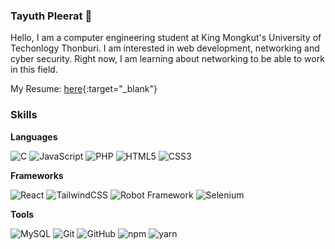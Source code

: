 ### Tayuth Pleerat 👋

Hello, I am a computer engineering student at King Mongkut's University of Techonlogy Thonburi. I am interested in web development, networking and cyber security. Right now, I am learning about networking to be able to work in this field.

My Resume: [here]([google.com](https://aquintise.github.io/Resume.pdf)){:target="_blank"}

### Skills

**Languages**
   
  ![C](https://img.shields.io/badge/C-00599C?style=for-the-badge&logo=c&logoColor=white)
  ![JavaScript](https://img.shields.io/badge/JavaScript-323330?style=for-the-badge&logo=javascript&logoColor=F7DF1E)
  ![PHP](https://img.shields.io/badge/PHP-777BB4?style=for-the-badge&logo=php&logoColor=white)
  ![HTML5](https://img.shields.io/badge/html5-%23E34F26.svg?style=for-the-badge&logo=html5&logoColor=white)
  ![CSS3](https://img.shields.io/badge/css3-%231572B6.svg?style=for-the-badge&logo=css3&logoColor=white)
  
**Frameworks**

  ![React](https://img.shields.io/badge/react-%2320232a.svg?style=for-the-badge&logo=react&logoColor=%2361DAFB)
  ![TailwindCSS](https://img.shields.io/badge/tailwindcss-%2338B2AC.svg?style=for-the-badge&logo=tailwind-css&logoColor=white)
  ![Robot Framework](https://img.shields.io/static/v1?style=for-the-badge&message=Robot+Framework&color=000000&logo=Robot+Framework&logoColor=FFFFFF&label=)
  ![Selenium](https://img.shields.io/badge/-selenium-%43B02A?style=for-the-badge&logo=selenium&logoColor=white)
 
 **Tools**

   ![MySQL](https://img.shields.io/badge/mysql-%2300f.svg?style=for-the-badge&logo=mysql&logoColor=white)
   ![Git](https://img.shields.io/badge/GIT-E44C30?style=for-the-badge&logo=git&logoColor=white)
   ![GitHub](https://img.shields.io/badge/GitHub-100000?style=for-the-badge&logo=github&logoColor=white)
   ![npm](https://img.shields.io/static/v1?message=npm&logo=npm&color=CB3837&logoColor=white&label=%20&style=for-the-badge)
   ![yarn](https://img.shields.io/static/v1?message=Yarn&logo=yarn&color=2C8EBB&logoColor=white&label=%20&style=for-the-badge)
  

